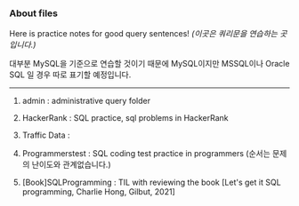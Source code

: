 
### About files

Here is practice notes for good query sentences! _(이곳은 쿼리문을 연습하는 곳입니다.)_

대부분 MySQL을 기준으로 연습할 것이기 때문에 MySQL이지만 MSSQL이나 Oracle SQL 일 경우 따로 표기할 예정입니다.

---

1. admin : administrative query folder

2. HackerRank : SQL practice, sql problems in HackerRank
  
3. Traffic Data : 

4. Programmerstest : SQL coding test practice in programmers (순서는 문제의 난이도와 관계없습니다.)

5. [Book]SQLProgramming : TIL with reviewing the book [Let's get it SQL programming, Charlie Hong, Gilbut, 2021]
